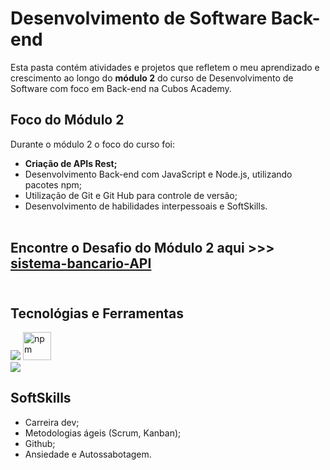 # Desenvolvimento de Software Back-end
Esta pasta contém atividades e projetos que refletem o meu aprendizado e crescimento ao longo do **módulo 2** do curso de Desenvolvimento de Software com foco em Back-end na Cubos Academy.

## Foco do Módulo 2
Durante o módulo 2 o foco do curso foi:

- **Criação de APIs Rest;**
- Desenvolvimento Back-end com JavaScript e Node.js, utilizando pacotes npm;
- Utilização de Git e Git Hub para controle de versão;
- Desenvolvimento de habilidades interpessoais e SoftSkills.<br><br>

## Encontre o Desafio do Módulo 2 aqui >>> [sistema-bancario-API](https://github.com/futuroDevLeo/sistema-bancario-API)<br><br>

## Tecnológias e Ferramentas
<img src="https://skillicons.dev/icons?i=js,nodejs,git,express" /> <img src="https://www.vectorlogo.zone/logos/npmjs/npmjs-tile.svg" alt="npm" width="45" height="45"/><br>
<img src="https://skillicons.dev/icons?i=vscode,github" />

## SoftSkills
- Carreira dev;
- Metodologias ágeis (Scrum, Kanban);
- Github;
- Ansiedade e Autossabotagem.
